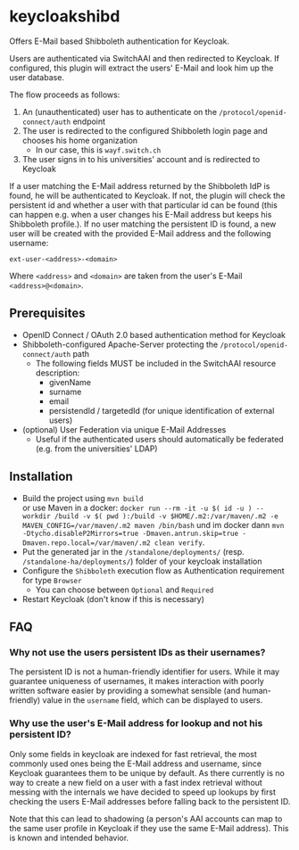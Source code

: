 # keycloakshibd

Offers E-Mail based Shibboleth authentication for Keycloak.

Users are authenticated via SwitchAAI and then redirected to Keycloak. If configured, this plugin
will extract the users' E-Mail and look him up the user database.

The flow proceeds as follows:
1. An (unauthenticated) user has to authenticate on the `/protocol/openid-connect/auth` endpoint
2. The user is redirected to the configured Shibboleth login page and chooses his home organization
    * In our case, this is `wayf.switch.ch`
3. The user signs in to his universities' account and is redirected to Keycloak

If a user matching the E-Mail address returned by the Shibboleth IdP is found, he will be
authenticated to Keycloak. If not, the plugin will check the persistent id and whether
a user with that particular id can be found (this can happen e.g. when a user changes his
E-Mail address but keeps his Shibboleth profile.). If no user matching the persistent ID is
found, a new user will be created with the provided E-Mail address and the following username:

    ext-user-<address>-<domain>
    
Where `<address>` and `<domain>` are taken from the user's E-Mail `<address>@<domain>`.

## Prerequisites

* OpenID Connect / OAuth 2.0 based authentication method for Keycloak
* Shibboleth-configured Apache-Server protecting the `/protocol/openid-connect/auth` path
    * The following fields MUST be included in the SwitchAAI resource description:
        * givenName
        * surname
        * email
        * persistendId / targetedId (for unique identification of external users)
* (optional) User Federation via unique E-Mail Addresses
    * Useful if the authenticated users should automatically be federated (e.g. from
     the universities' LDAP)
    
## Installation

* Build the project using `mvn build`  
  or use Maven in a docker: `docker run --rm -it -u $( id -u ) --workdir /build -v $( pwd ):/build -v $HOME/.m2:/var/maven/.m2 -e MAVEN_CONFIG=/var/maven/.m2 maven /bin/bash` und im docker dann `mvn -Dtycho.disableP2Mirrors=true -Dmaven.antrun.skip=true -Dmaven.repo.local=/var/maven/.m2 clean verify`.
* Put the generated jar in the `/standalone/deployments/` (resp. `/standalone-ha/deployments/`)
  folder of your keycloak installation
* Configure the `Shibboleth` execution flow as Authentication requirement for type `Browser`
    * You can choose between `Optional` and `Required`
* Restart Keycloak (don't know if this is necessary)

## FAQ

### Why not use the users persistent IDs as their usernames?

The persistent ID is not a human-friendly identifier for users. While it may guarantee uniqueness
of usernames, it makes interaction with poorly written software easier by providing a somewhat
sensible (and human-friendly) value in the `username` field, which can be displayed to
users.

### Why use the user's E-Mail address for lookup and not his persistent ID?

Only some fields in keycloak are indexed for fast retrieval, the most commonly used ones being
the E-Mail address and username, since Keycloak guarantees them to be unique by default. As
there currently is no way to create a new field on a user with a fast index retrieval without
messing with the internals we have decided to speed up lookups by first checking the users
E-Mail addresses before falling back to the persistent ID.

Note that this can lead to shadowing (a person's AAI accounts can map to the same user profile
in Keycloak if they use the same E-Mail address). This is known and intended behavior.
